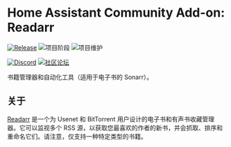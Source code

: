 # Home Assistant Community Add-on: Readarr

[![Release][release-shield]][release] ![项目阶段][project-stage-shield] ![项目维护][maintenance-shield]

[![Discord][discord-shield]][discord] [![社区论坛][forum-shield]][forum]

书籍管理器和自动化工具（适用于电子书的 Sonarr）。

## 关于

[Readarr] 是一个为 Usenet 和 BitTorrent 用户设计的电子书和有声书收藏管理器。它可以监视多个 RSS 源，以获取您最喜欢的作者的新书，并会抓取、排序和重命名它们。请注意，仅支持一种特定类型的书籍。

[Readarr]: https://readarr.com

[discord-shield]: https://img.shields.io/discord/330944238910963714.svg
[discord]: https://discord.gg/c5DvZ4e
[forum-shield]: https://img.shields.io/badge/community-forum-brightgreen.svg
[forum]: https://community.home-assistant.io/t/?u=frenck
[maintenance-shield]: https://img.shields.io/maintenance/yes/2025.svg
[project-stage-shield]: https://img.shields.io/badge/project%20stage-experimental-yellow.svg
[release-shield]: https://img.shields.io/badge/version-v0.3.1-blue.svg
[release]: https://github.com/hassio-addons/addon-readarr/tree/v0.3.1